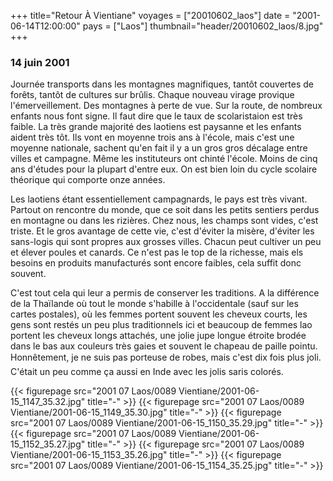 +++
title="Retour À Vientiane"
voyages = ["20010602_laos"]
date = "2001-06-14T12:00:00"
pays = ["Laos"]
thumbnail="header/20010602_laos/8.jpg"
+++
### 14 juin 2001

Journée transports dans les montagnes magnifiques, tantôt couvertes de forêts, 
tantôt de cultures sur brûlis. Chaque nouveau virage provique l'émerveillement. 
Des montagnes à perte de vue. Sur la route, de nombreux enfants nous font signe. 
Il faut dire que le taux de scolaristaion est très faible. La très grande majorité 
des laotiens est paysanne et les enfants aident très tôt. Ils vont en moyenne 
trois ans à l'école, mais c'est une moyenne nationale, sachent qu'en fait il 
y a un gros gros décalage entre villes et campagne. Même les instituteurs ont 
chinté l'école. Moins de cinq ans d'études pour la plupart d'entre eux. On est 
bien loin du cycle scolaire théorique qui comporte onze années.

Les laotiens étant essentiellement campagnards, le pays est très vivant. Partout 
on rencontre du monde, que ce soit dans les petits sentiers perdus en montagne 
ou dans les rizières. Chez nous, les champs sont vides, c'est triste. Et le 
gros avantage de cette vie, c'est d'éviter la misère, d'éviter les sans-logis 
qui sont propres aux grosses villes. Chacun peut cultiver un peu et élever poules 
et canards. Ce n'est pas le top de la richesse, mais els besoins en produits 
manufacturés sont encore faibles, cela suffit donc souvent.

C'est tout cela qui leur a permis de conserver les traditions. A la différence 
de la Thaïlande où tout le monde s'habille à l'occidentale (sauf sur les cartes 
postales), où les femmes portent souvent les cheveux courts, les gens sont restés 
un peu plus traditionnels ici et beaucoup de femmes lao portent les cheveux 
longs attachés, une jolie jupe longue étroite brodée dans le bas aux couleurs 
très gaies et souvent le chapeau de paille pointu. Honnêtement, je ne suis pas 
porteuse de robes, mais c'est dix fois plus joli. C'était un peu comme ça 
aussi en Inde avec les jolis saris colorés.


<div id="TOTO">{{< figurepage src="2001 07 Laos/0089 Vientiane/2001-06-15_1147_35.32.jpg" title="-"  >}}
{{< figurepage src="2001 07 Laos/0089 Vientiane/2001-06-15_1149_35.30.jpg" title="-"  >}}
{{< figurepage src="2001 07 Laos/0089 Vientiane/2001-06-15_1150_35.29.jpg" title="-"  >}}
{{< figurepage src="2001 07 Laos/0089 Vientiane/2001-06-15_1152_35.27.jpg" title="-"  >}}
{{< figurepage src="2001 07 Laos/0089 Vientiane/2001-06-15_1153_35.26.jpg" title="-"  >}}
{{< figurepage src="2001 07 Laos/0089 Vientiane/2001-06-15_1154_35.25.jpg" title="-"  >}}
</DIV>


